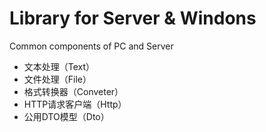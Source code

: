﻿# Library for Server & Windons

Common components of PC and Server

- 文本处理（Text）
- 文件处理（File）
- 格式转换器（Conveter）
- HTTP请求客户端（Http）
- 公用DTO模型（Dto）
